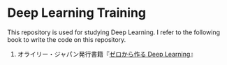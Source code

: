 # Deep Learning Training

This repository is used for studying Deep Learning.
I refer to the following book to write the code on this repository.

1. オライリー・ジャパン発行書籍『[ゼロから作る Deep Learning](http://www.oreilly.co.jp/books/9784873117584/)』
